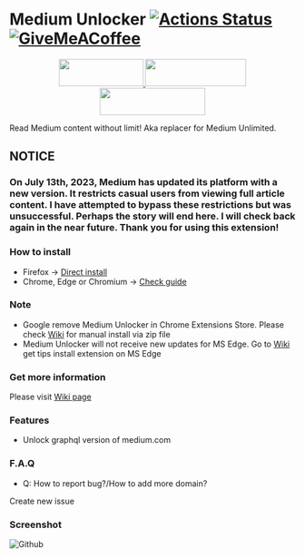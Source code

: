 # Medium Unlocker [![Actions Status](https://github.com/und3fined/medium-unlocker/workflows/build/badge.svg)](https://github.com/und3fined/medium-unlocker/actions)  [![GiveMeACoffee](https://img.shields.io/badge/Give%20Me%20a%20Coffee!-Paypal-blue)](https://paypal.me/und3fined)

<p align="center">
  <a href="https://storage.und3fy.dev/medium_unlocker-0.1.46.xpi" target="_blank">
    <img width="149" height="48" src="https://github.com/und3fined/medium-unlocker/blob/main/badges/Firefox.png?raw=true">
  </a>
  <a href="https://github.com/und3fined/medium-unlocker/wiki/Install-extension-for-Chromium-(base)-browser" target="_blank">
    <img width="178" height="48" src="https://github.com/und3fined/medium-unlocker/blob/main/badges/Chrome.png?raw=true">
  </a>
  <a href="https://github.com/und3fined/medium-unlocker/wiki/Install-extension-for-Chromium-(base)-browser#install-extension-for-ms-edge" target="_blank">
    <img width="186" height="48" src="https://github.com/und3fined/medium-unlocker/blob/main/badges/Edge.png?raw=true">
  </a>
</p>

Read Medium content without limit! Aka replacer for Medium Unlimited.

## NOTICE

### On July 13th, 2023, Medium has updated its platform with a new version. It restricts casual users from viewing full article content. I have attempted to bypass these restrictions but was unsuccessful. Perhaps the story will end here. I will check back again in the near future. Thank you for using this extension!

### How to install

- Firefox -> [Direct install](https://storage.und3fy.dev/medium_unlocker-0.1.48.xpi)
- Chrome, Edge or Chromium -> [Check guide](https://github.com/und3fined/medium-unlocker/wiki/Install-extension-for-Chromium-(base)-browser)

### Note

- Google remove Medium Unlocker in Chrome Extensions Store. Please check [Wiki](https://github.com/und3fined/medium-unlocker/wiki) for manual install via zip file
- Medium Unlocker will not receive new updates for MS Edge. Go to [Wiki](https://github.com/und3fined/medium-unlocker/wiki/Install-extension-for-Chromium-(base)-browser#install-extension-for-ms-edge) get tips install extension on MS Edge

### Get more information

Please visit [Wiki page](https://github.com/und3fined/medium-unlocker/wiki)

### Features

- Unlock graphql version of medium.com

### F.A.Q

- Q: How to report bug?/How to add more domain?

Create new issue


### Screenshot

![Github](https://user-images.githubusercontent.com/2163878/147834338-dc43fa34-a850-4e28-9b6b-c9c28bc8bfdf.png)
